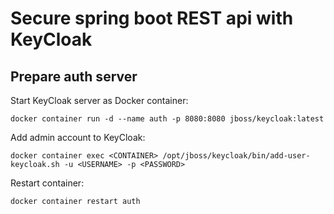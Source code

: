 # Secure spring boot REST api with KeyCloak

## Prepare auth server

Start KeyCloak server as Docker container:

	docker container run -d --name auth -p 8080:8080 jboss/keycloak:latest

Add admin account to KeyCloak:

	docker container exec <CONTAINER> /opt/jboss/keycloak/bin/add-user-keycloak.sh -u <USERNAME> -p <PASSWORD>

Restart container:

	docker container restart auth
